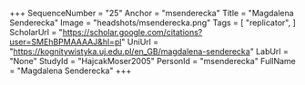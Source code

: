 +++
SequenceNumber = "25"
Anchor = "msenderecka"
Title = "Magdalena Senderecka"
Image = "headshots/msenderecka.png"
Tags = [ "replicator", ]
ScholarUrl = "https://scholar.google.com/citations?user=SMEhBPMAAAAJ&hl=pl"
UniUrl = "https://kognitywistyka.uj.edu.pl/en_GB/magdalena-senderecka"
LabUrl = "None"
StudyId = "HajcakMoser2005"
PersonId = "msenderecka"
FullName = "Magdalena Senderecka"
+++
